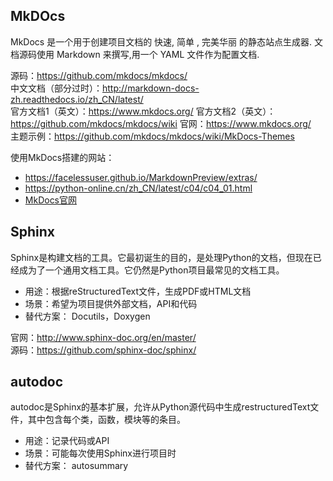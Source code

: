 

## MkDOcs

MkDocs 是一个用于创建项目文档的 快速, 简单 , 完美华丽 的静态站点生成器. 文档源码使用 Markdown 来撰写,用一个 YAML 文件作为配置文档.

源码：<https://github.com/mkdocs/mkdocs/>  
中文文档（部分过时）：<http://markdown-docs-zh.readthedocs.io/zh_CN/latest/>  
官方文档1（英文）：<https://www.mkdocs.org/>
官方文档2（英文）：<https://github.com/mkdocs/mkdocs/wiki>
官网：<https://www.mkdocs.org/>  
主题示例：<https://github.com/mkdocs/mkdocs/wiki/MkDocs-Themes>  

使用MkDocs搭建的网站：

* <https://facelessuser.github.io/MarkdownPreview/extras/>
* <https://python-online.cn/zh_CN/latest/c04/c04_01.html>
* [MkDocs官网](https://www.mkdocs.org/)

## Sphinx

Sphinx是构建文档的工具。它最初诞生的目的，是处理Python的文档，但现在已经成为了一个通用文档工具。它仍然是Python项目最常见的文档工具。

* 用途：根据reStructuredText文件，生成PDF或HTML文档  
* 场景：希望为项目提供外部文档，API和代码  
* 替代方案： Docutils，Doxygen  

官网：<http://www.sphinx-doc.org/en/master/>  
源码：<https://github.com/sphinx-doc/sphinx/>  

## autodoc

autodoc是Sphinx的基本扩展，允许从Python源代码中生成restructuredText文件，其中包含每个类，函数，模块等的条目。

* 用途：记录代码或API  
* 场景：可能每次使用Sphinx进行项目时  
* 替代方案： autosummary  
